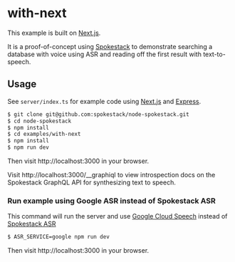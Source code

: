 # with-next

This example is built on [Next.js](https://github.com/zeit/next.js).

It is a proof-of-concept using [Spokestack](../../) to demonstrate
searching a database with voice using ASR and reading off the first result with text-to-speech.

## Usage

See `server/index.ts` for example code using [Next.js][next] and [Express][express].

```bash
$ git clone git@github.com:spokestack/node-spokestack.git
$ cd node-spokestack
$ npm install
$ cd examples/with-next
$ npm install
$ npm run dev
```

Then visit http://localhost:3000 in your browser.

Visit http://localhost:3000/\_\_graphiql to view introspection docs on the Spokestack GraphQL API for synthesizing text to speech.

### Run example using Google ASR instead of Spokestack ASR

This command will run the server and use [Google Cloud Speech][google] instead of [Spokestack ASR][spokestack]

```bash
$ ASR_SERVICE=google npm run dev
```

Then visit http://localhost:3000 in your browser.

[next]: https://github.com/zeit/next.js
[express]: https://expressjs.com/
[google]: https://cloud.google.com/speech-to-text/
[spokestack]: https://www.spokestack.io/docs/concepts/asr
